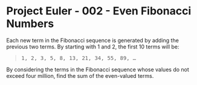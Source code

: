 Project Euler - 002 - Even Fibonacci Numbers
============================================
Each new term in the Fibonacci sequence is generated by adding the previous
two terms. By starting with 1 and 2, the first 10 terms will be:

<blockquote><pre>1, 2, 3, 5, 8, 13, 21, 34, 55, 89, …</pre></blockquote>

By considering the terms in the Fibonacci sequence whose values do not
exceed four million, find the sum of the even-valued terms.

